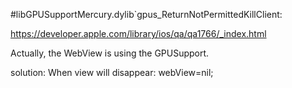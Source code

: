 #libGPUSupportMercury.dylib`gpus_ReturnNotPermittedKillClient:

https://developer.apple.com/library/ios/qa/qa1766/_index.html

Actually, the WebView is using the GPUSupport.

solution:
When view will disappear:
webView=nil;


